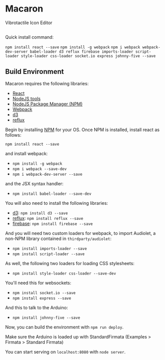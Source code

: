 # Macaron
Vibrotactile Icon Editor

##

Quick install command:

`npm install react --save`
`npm install -g webpack`
`npm i webpack webpack-dev-server babel-loader d3 reflux firebase imports-loader script-loader style-loader css-loader socket.io express johnny-five --save`

## Build Environment

Macaron requires the following libraries:

 - [React][react]
 - [NodeJS tools][nodejs]
 - [NodeJS Package Manager (NPM)][npm]
 - [Webpack][webpack]
 - [d3][d3]
 - [reflux][reflux]

Begin by installing [NPM][npm] for your OS. Once NPM is installed, install react as follows:

 `npm install react --save`

and install webpack:

 - `npm install -g webpack`
 - `npm i webpack --save-dev`
 - `npm i webpack-dev-server --save`

and the JSX syntax handler:

- `npm install babel-loader --save-dev`

You will also need to install the following libraries:

- [d3][d3]: `npm install d3 --save`
- [reflux][reflux]: `npm install reflux --save`
- [firebase][firebase]: `npm install firebase --save`

And you will need two custom loaders for webpack, to import Audiolet, a non-NPM library contained in `thirdparty/audiolet`:

 - `npm install imports-loader --save`
 - `npm install script-loader --save`

 As well, the following two loaders for loading CSS stylesheets:

 - `npm install style-loader css-loader --save-dev`

You'll need this for websockets:

- `npm install socket.io --save`
- `npm install express --save`

And this to talk to the Arduino:

- `npm install johnny-five --save`

Now, you can build the environment with `npm run deploy`.

Make sure the Arduino is loaded up with StandardFirmata (Examples > Firmata > Standard Firmata)

You can start serving on `localhost:8080` with `node server`.

[nodejs]: http://nodejs.org
[npm]: https://www.npmjs.org
[react]: http://facebook.github.io/react/
[webpack]: http://webpack.github.io
[d3]: http://d3js.org
[reflux]: https://github.com/spoike/refluxjs
[firebase]: https://www.firebase.com
